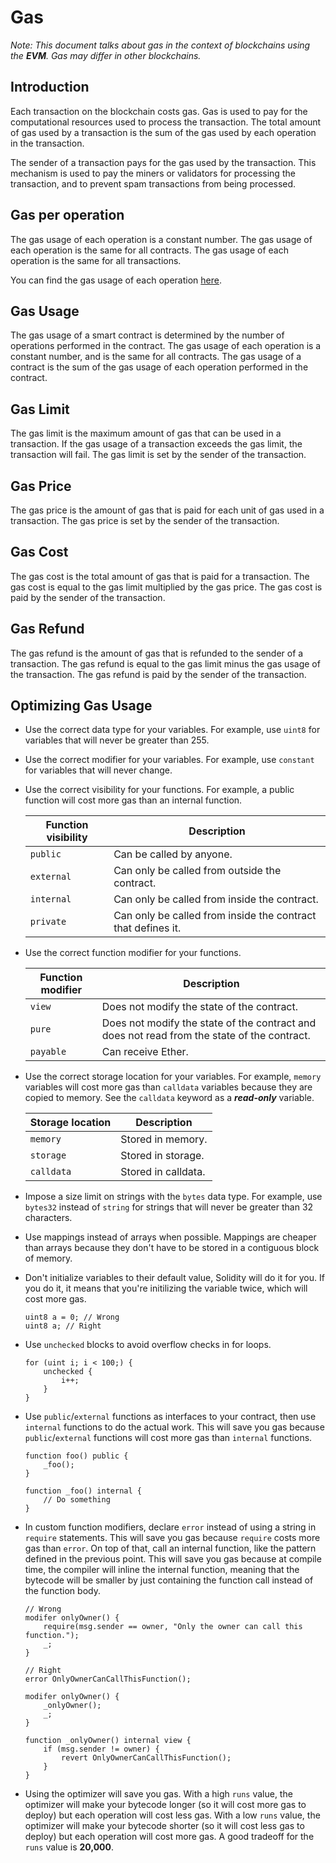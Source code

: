 # Gas

*Note: This document talks about gas in the context of blockchains using the
**EVM**. Gas may differ in other blockchains.*

## Introduction

Each transaction on the blockchain costs gas. Gas is used to pay for the
computational resources used to process the transaction. The total amount of
gas used by a transaction is the sum of the gas used by each operation in the
transaction.

The sender of a transaction pays for the gas used by the transaction. This
mechanism is used to pay the miners or validators for processing the
transaction, and to prevent spam transactions from being processed.

## Gas per operation

The gas usage of each operation is a constant number. The gas usage of each
operation is the same for all contracts. The gas usage of each operation is
the same for all transactions.

You can find the gas usage of each operation
[here](https://docs.google.com/spreadsheets/d/1n6mRqkBz3iWcOlRem_mO09GtSKEKrAsfO7Frgx18pNU/edit#gid=0).

## Gas Usage

The gas usage of a smart contract is determined by the number of operations
performed in the contract. The gas usage of each operation is a constant
number, and is the same for all contracts. The gas usage of a contract is
the sum of the gas usage of each operation performed in the contract.

## Gas Limit

The gas limit is the maximum amount of gas that can be used in a transaction.
If the gas usage of a transaction exceeds the gas limit, the transaction
will fail. The gas limit is set by the sender of the transaction.

## Gas Price

The gas price is the amount of gas that is paid for each unit of gas used in
a transaction. The gas price is set by the sender of the transaction.

## Gas Cost

The gas cost is the total amount of gas that is paid for a transaction. The
gas cost is equal to the gas limit multiplied by the gas price. The gas cost
is paid by the sender of the transaction.

## Gas Refund

The gas refund is the amount of gas that is refunded to the sender of a
transaction. The gas refund is equal to the gas limit minus the gas usage of
the transaction. The gas refund is paid by the sender of the transaction.

## Optimizing Gas Usage

- Use the correct data type for your variables. For example, use `uint8` for
variables that will never be greater than 255.

- Use the correct modifier for your variables. For example, use `constant`
for variables that will never change.

- Use the correct visibility for your functions. For example, a public function
will cost more gas than an internal function.

  | Function visibility | Description |
  |-------------------|-------------|
  | `public` | Can be called by anyone. |
  | `external` | Can only be called from outside the contract. |
  | `internal` | Can only be called from inside the contract. |
  | `private` | Can only be called from inside the contract that defines it. |

- Use the correct function modifier for your functions.

  | Function modifier | Description |
  |-------------------|-------------|
  | `view` | Does not modify the state of the contract. |
  | `pure` | Does not modify the state of the contract and does not read from the state of the contract. |
  | `payable` | Can receive Ether. |

- Use the correct storage location for your variables. For example, `memory`
variables will cost more gas than `calldata` variables because they are
copied to memory. See the `calldata` keyword as a ***read-only*** variable.

  | Storage location | Description |
  |------------------|-------------|
  | `memory` | Stored in memory. |
  | `storage` | Stored in storage. |
  | `calldata` | Stored in calldata. |

- Impose a size limit on strings with the `bytes` data type. For example, use
`bytes32` instead of `string` for strings that will never be greater than 32
characters.

- Use mappings instead of arrays when possible. Mappings are cheaper than
arrays because they don't have to be stored in a contiguous block of memory.

- Don't initialize variables to their default value, Solidity will do it for
you. If you do it, it means that you're initilizing the variable twice, which
will cost more gas.

  ```solidity
  uint8 a = 0; // Wrong
  uint8 a; // Right
  ```

- Use `unchecked` blocks to avoid overflow checks in for loops.

  ```solidity
  for (uint i; i < 100;) {
      unchecked {
          i++;
      }
  }
  ```

- Use `public`/`external` functions as interfaces to your contract, then use
`internal` functions to do the actual work. This will save you gas because
`public`/`external` functions will cost more gas than `internal` functions.

  ```solidity
  function foo() public {
      _foo();
  }

  function _foo() internal {
      // Do something
  }
  ```

- In custom function modifiers, declare `error` instead of using a string in
`require` statements. This will save you gas because `require` costs more gas
than `error`. On top of that, call an internal function, like the pattern
defined in the previous point. This will save you gas because at compile time,
the compiler will inline the internal function, meaning that the bytecode will
be smaller by just containing the function call instead of the function body.

  ```solidity
  // Wrong
  modifer onlyOwner() {
      require(msg.sender == owner, "Only the owner can call this function.");
      _;
  }

  // Right
  error OnlyOwnerCanCallThisFunction();

  modifer onlyOwner() {
      _onlyOwner();
      _;
  }

  function _onlyOwner() internal view {
      if (msg.sender != owner) {
          revert OnlyOwnerCanCallThisFunction();
      }
  }
  ```

- Using the optimizer will save you gas. With a high `runs` value, the
optimizer will make your bytecode longer (so it will cost more gas to deploy)
but each operation will cost less gas. With a low `runs` value, the optimizer
will make your bytecode shorter (so it will cost less gas to deploy) but each
operation will cost more gas. A good tradeoff for the `runs` value is
**20,000**.
